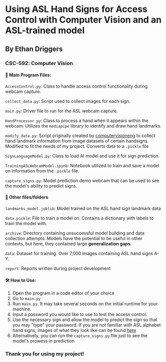 # Using ASL Hand Signs for Access Control with Computer Vision and an ASL-trained model
## By Ethan Driggers
### CSC-592: Computer Vision

#### 📂 Main Program Files:
`AccessControl.py`: Class to handle access control functionality during webcam capture. 

`collect_data.py`: Script used to collect images for each sign.

`main.py`: Driver file to run for the ASL webcam capture.

`HandProcessor.py`: Class to process a hand when it appears within the webcam. Utilizes the `mediapipe` library to identify and draw hand landmarks.

`modify_data.py`: Script originally created by [computervisioneng](https://github.com/computervisioneng/sign-language-detector-python) to collect hand landmark information from image datasets of certain handsigns. Modified to fit the needs of my project. Converts data to a `.pickle` file

`SignLanguageModel,py`: Class to load AI model and use it for sign prediction.

`TrainingASLWebcamModel.ipynb`: Notebook utilized to train and save a model on information from the `.pickle` file.

`capture_signs.py`: Model prediction demo webcam that can be used to see the model's ability to predict signs.

#### 📁 Other files/folders

`landmarks_model.joblib`: Model trained on the ASL hand sign landmark data

`data.pickle`: File to train a model on. Contains a dictionary with labels to train the model with.

`archive`: Directory containing unsuccessful model building and data collection attempts. Models have the potential to be useful in other contexts, but here, they contained large **generalization gaps**.

`data`: Dataset for training. Over 7,000 images containing ASL hand signs A-Y.

`report`: Reports written during project development

#### 🛠️ How to Use:
1. Open the program in a code editor of your choice
1. Go to `main.py`
1. Run `main.py`. It may take several seconds on the initial runtime for your machine.
1. Input a password you would like to use to test the access control.
1. Use the necessary sign and allow the model to predict the sign so that you may "type" your password. If you are not familiar with ASL alphabet hand signs, images of what they look like can be found [here](https://teachbesideme.com/asl-alphabet-printable-chart-and-flashcards/)
1. Alternatively, you can run the `capture_signs.py` file just to see the model's prowess in prediction

### Thank you for using my project!